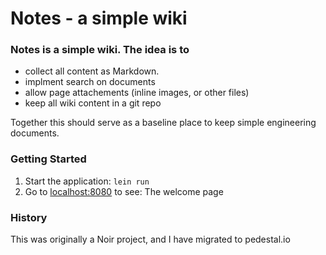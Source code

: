 
# Notes - a simple wiki

### Notes is a simple wiki.  The idea is to

- collect all content as Markdown.  
- implment search on documents
- allow page attachements (inline images, or other files)
- keep all wiki content in a git repo

Together this should serve as a baseline place to keep simple
engineering documents.  

### Getting Started

1. Start the application: `lein run`
2. Go to [localhost:8080](http://localhost:8080/) to see: The welcome page


### History

This was originally a Noir project, and I have migrated to pedestal.io



